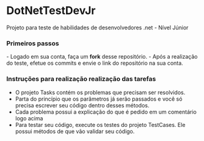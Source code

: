 # DotNetTestDevJr
Projeto para teste de habilidades de desenvolvedores .net - Nível Júnior

<H3>Primeiros passos</h3>
- Logado em sua conta, faça um <b>fork</b> desse repositório.
- Após a realização do teste, efetue os commits e envie o link do repositório na sua conta.

<h3>Instruções para realização realização das tarefas</h3>

- O projeto Tasks contém os problemas que precisam ser resolvidos.
- Parta do princípio que os parâmetros já serão passados e você só precisa escrever seu código dentro desses métodos.
- Cada problema possui a explicação do que é pedido em um comentário logo acima
- Para testar seu código, execute os testes do projeto TestCases. Ele possui métodos de que vão validar seu código.
